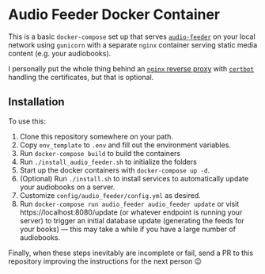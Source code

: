 # Audio Feeder Docker Container

This is a basic `docker-compose` set up that serves [`audio-feeder`](https://github.com/pganssle/audio-feeder/) on your local network using `gunicorn` with a separate `nginx` container serving static media content (e.g. your audiobooks).

I personally put the whole thing behind an [`nginx` reverse proxy](https://docs.nginx.com/nginx/admin-guide/web-server/reverse-proxy/) with [`certbot`](https://hub.docker.com/r/certbot/certbot/) handling the certificates, but that is optional.

## Installation

To use this:

1. Clone this repository somewhere on your path.
2. Copy `env_template` to `.env` and fill out the environment variables.
3. Run `docker-compose build` to build the containers
4. Run `./install_audio_feeder.sh` to initialize the folders
5. Start up the docker containers with `docker-compose up -d`.
6. (Optional) Run `./install.sh` to install services to automatically update your audiobooks on a server.
7. Customize `config/audio_feeder/config.yml` as desired.
8. Run `docker-compose run audio_feeder audio_feeder update` or visit https://localhost:8080/update (or whatever endpoint is running your server) to trigger an initial database update (generating the feeds for your books) — this may take a while if you have a large number of audiobooks.

Finally, when these steps inevitably are incomplete or fail, send a PR to this repository improving the instructions for the next person 😉
